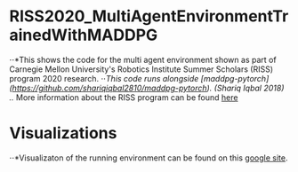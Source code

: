# RISS2020_MultiAgentEnvironmentTrainedWithMADDPG
⋅⋅*This shows the code for the multi agent environment shown as part of Carnegie Mellon University's Robotics Institute Summer Scholars (RISS) program 2020 research.
⋅⋅*This code runs alongside [maddpg-pytorch] (https://github.com/shariqiqbal2810/maddpg-pytorch). (Shariq Iqbal 2018) 
..* More information about the RISS program can be found [here](https://riss.ri.cmu.edu/)

# Visualizations
⋅⋅*Visualizaton of the running environment can be found on this [google site](https://sites.google.com/view/riss2020multiagentenv/home). 


